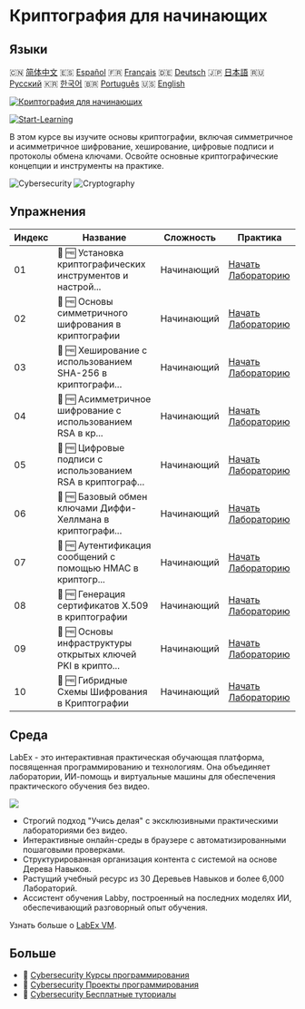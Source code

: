 # Криптография для начинающих

## Языки

🇨🇳 [简体中文](README_zh.md) 🇪🇸 [Español](README_es.md) 🇫🇷 [Français](README_fr.md) 🇩🇪 [Deutsch](README_de.md) 🇯🇵 [日本語](README_ja.md) 🇷🇺 [Русский](README_ru.md) 🇰🇷 [한국어](README_ko.md) 🇧🇷 [Português](README_pt.md) 🇺🇸 [English](README.md) 

[![Криптография для начинающих](https://cover-creator.labex.io/cryptography-for-beginners.png?lang=ru)](https://labex.io/ru/courses/cryptography-for-beginners)

[![Start-Learning](https://img.shields.io/badge/Start-Learning-whitesmoke?style=for-the-badge)](https://labex.io/ru/courses/cryptography-for-beginners)

В этом курсе вы изучите основы криптографии, включая симметричное и асимметричное шифрование, хеширование, цифровые подписи и протоколы обмена ключами. Освойте основные криптографические концепции и инструменты на практике.

![Cybersecurity](https://img.shields.io/badge/Cybersecurity-whitesmoke?style=for-the-badge&logo=cybersecurity)
![Cryptography](https://img.shields.io/badge/Cryptography-whitesmoke?style=for-the-badge&logo=cryptography)


## Упражнения

|   Индекс | Название                                                    | Сложность   | Практика                                                                                                                                           |
|----------|-------------------------------------------------------------|-------------|----------------------------------------------------------------------------------------------------------------------------------------------------|
|       01 | 📖 🆓 Установка криптографических инструментов и настрой... | Начинающий  | <a target='_blank' href='https://labex.io/ru/tutorials/linux-installing-cryptography-tools-and-environment-setup-632723'>Начать Лабораторию</a>    |
|       02 | 📖 🆓 Основы симметричного шифрования в криптографии        | Начинающий  | <a target='_blank' href='https://labex.io/ru/tutorials/linux-symmetric-encryption-basics-in-cryptography-632724'>Начать Лабораторию</a>            |
|       03 | 📖 🆓 Хеширование с использованием SHA-256 в криптографи... | Начинающий  | <a target='_blank' href='https://labex.io/ru/tutorials/linux-hashing-with-sha-256-in-cryptography-632722'>Начать Лабораторию</a>                   |
|       04 | 📖 🆓 Асимметричное шифрование с использованием RSA в кр... | Начинающий  | <a target='_blank' href='https://labex.io/ru/tutorials/linux-asymmetric-encryption-with-rsa-in-cryptography-632719'>Начать Лабораторию</a>         |
|       05 | 📖 🆓 Цифровые подписи с использованием RSA в криптограф... | Начинающий  | <a target='_blank' href='https://labex.io/ru/tutorials/linux-digital-signatures-with-rsa-in-cryptography-632721'>Начать Лабораторию</a>            |
|       06 | 📖 🆓 Базовый обмен ключами Диффи-Хеллмана в криптографи... | Начинающий  | <a target='_blank' href='https://labex.io/ru/tutorials/linux-basic-key-exchange-with-diffie-hellman-in-cryptography-632720'>Начать Лабораторию</a> |
|       07 | 📖 🆓 Аутентификация сообщений с помощью HMAC в криптогр... | Начинающий  | <a target='_blank' href='https://labex.io/ru/tutorials/linux-message-authentication-with-hmac-in-cryptography-632760'>Начать Лабораторию</a>       |
|       08 | 📖 🆓 Генерация сертификатов X.509 в криптографии           | Начинающий  | <a target='_blank' href='https://labex.io/ru/tutorials/linux-generating-x-509-certificates-in-cryptography-632758'>Начать Лабораторию</a>          |
|       09 | 📖 🆓 Основы инфраструктуры открытых ключей PKI в крипто... | Начинающий  | <a target='_blank' href='https://labex.io/ru/tutorials/linux-basic-public-key-infrastructure-pki-in-cryptography-632757'>Начать Лабораторию</a>    |
|       10 | 📖 🆓 Гибридные Схемы Шифрования в Криптографии             | Начинающий  | <a target='_blank' href='https://labex.io/ru/tutorials/linux-hybrid-encryption-schemes-in-cryptography-632759'>Начать Лабораторию</a>              |

## Среда

LabEx - это интерактивная практическая обучающая платформа, посвященная программированию и технологиям. Она объединяет лаборатории, ИИ-помощь и виртуальные машины для обеспечения практического обучения без видео.

![](https://tutorial-screenshot.getvm.io/images/vm-1725247253.png)

- Строгий подход "Учись делая" с эксклюзивными практическими лабораториями без видео.
- Интерактивные онлайн-среды в браузере с автоматизированными пошаговыми проверками.
- Структурированная организация контента с системой на основе Дерева Навыков.
- Растущий учебный ресурс из 30 Деревьев Навыков и более 6,000 Лабораторий.
- Ассистент обучения Labby, построенный на последних моделях ИИ, обеспечивающий разговорный опыт обучения.

Узнать больше о [LabEx VM](https://support.labex.io/using-labex/virtual-machine).

## Больше

- 🔗 [Cybersecurity Курсы программирования](https://github.com/labex-labs/awesome-programming-courses)
- 🔗 [Cybersecurity Проекты программирования](https://github.com/labex-labs/awesome-programming-projects)
- 🔗 [Cybersecurity Бесплатные туториалы](https://github.com/labex-labs/cybersecurity-free-tutorials)

